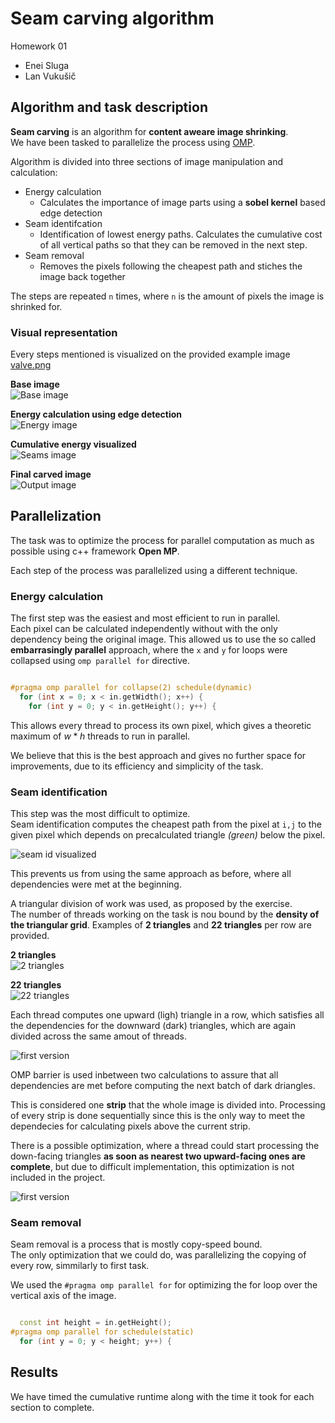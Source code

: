 # Seam carving algorithm

Homework 01

- Enei Sluga
- Lan Vukušič

## Algorithm and task description

**Seam carving** is an algorithm for **content aweare image shrinking**.  
We have been tasked to parallelize the process using [OMP](https://www.openmp.org/).

Algorithm is divided into three sections of image manipulation and calculation:

- Energy calculation
  - Calculates the importance of image parts using a **sobel kernel** based edge detection
- Seam identifcation
  - Identification of lowest energy paths. Calculates the cumulative cost of all vertical paths so that they can be removed in the next step.
- Seam removal
  - Removes the pixels following the cheapest path and stiches the image back together

The steps are repeated `n` times, where `n` is the amount of pixels the image is shrinked for.

### Visual representation

Every steps mentioned is visualized on the provided example image [valve.png](./images/valve.png)  

**Base image**  
![Base image](./images/valve.png)  

**Energy calculation using edge detection**  
![Energy image](./images/valve_energy.png)

**Cumulative energy visualized**  
![Seams image](./images/testout.png)

**Final carved image**  
![Output image](./images/valve_carved.png)

## Parallelization

The task was to optimize the process for parallel computation as much as possible using c++ framework **Open MP**.  

Each step of the process was parallelized using a different technique.

### Energy calculation

The first step was the easiest and most efficient to run in parallel.  
Each pixel can be calculated independently without with the only dependency being the original image.
This allowed us to use the so called **embarrasingly parallel** approach, where the `x` and `y` for loops were collapsed using `omp parallel for` directive.

```c++

#pragma omp parallel for collapse(2) schedule(dynamic)
  for (int x = 0; x < in.getWidth(); x++) {
    for (int y = 0; y < in.getHeight(); y++) {

```

This allows every thread to process its own pixel, which gives a theoretic maximum of $w * h$ threads to run in parallel.  

We believe that this is the best approach and gives no further space for improvements, due to its efficiency and simplicity of the task.

### Seam identification

This step was the most difficult to optimize.  
Seam identification computes the cheapest path from the pixel at `i,j` to the given pixel which depends on precalculated triangle _(green)_ below the pixel.  

![seam id visualized](./images/seamId.png)  

This prevents us from using the same approach as before, where all dependencies were met at the beginning.  

A triangular division of work was used, as proposed by the exercise.  
The number of threads working on the task is nou bound by the **density of the triangular grid**. Examples of **2 triangles** and **22 triangles** per row are provided.  

**2 triangles**  
![2 triangles](./images/testout_2t.png)  

**22 triangles**  
![22 triangles](./images/testout_22t.png)  

Each thread computes one upward (ligh) triangle in a row, which satisfies all the dependencies for the downward (dark) triangles, which are again divided across the same amout of threads.  

![first version](./images/v01.png)

OMP barrier is used inbetween two calculations to assure that all dependencies are met before computing the next batch of dark driangles.  

This is considered one **strip** that the whole image is divided into.
Processing of every strip is done sequentially since this is the only way to meet the dependecies for calculating pixels above the current strip.

There is a possible optimization, where a thread could start processing the down-facing triangles **as soon as nearest two upward-facing ones are complete**, but due to difficult implementation, this optimization is not included in the project.

![first version](./images/v02.png)

### Seam removal

Seam removal is a process that is mostly copy-speed bound.  
The only optimization that we could do, was parallelizing the copying of every row, simmilarly to first task.  

We used the `#pragma omp parallel for` for optimizing the for loop over the vertical axis of the image.

```c++

  const int height = in.getHeight();
#pragma omp parallel for schedule(static)
  for (int y = 0; y < height; y++) {

```

## Results

We have timed the cumulative runtime along with the time it took for each section to complete.

